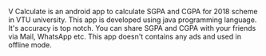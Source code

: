 V Calculate is an android app to calculate SGPA and CGPA for 2018 scheme in VTU university. This app is developed using java programming language.
It's accuracy is top notch. You can share SGPA and CGPA with your friends via Mail, WhatsApp etc. This app doesn't contains any ads and used in offline mode.
